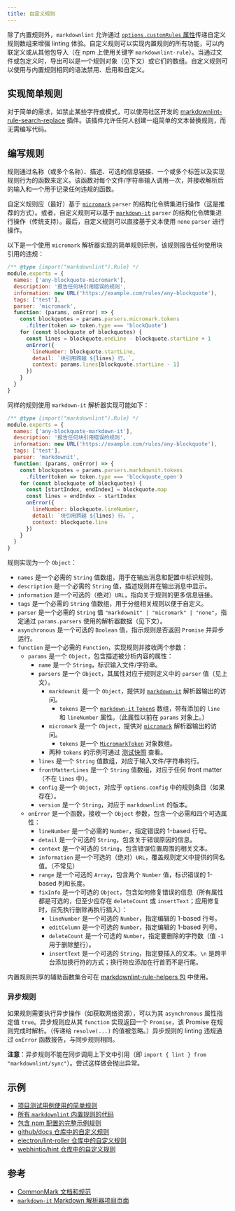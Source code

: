 ```yaml
---
title: 自定义规则
---
```


除了内置规则外，`markdownlint` 允许通过 [`options.customRules` 属性][options-custom-rules]传递自定义规则数组来增强 linting 体验。自定义规则可以实现内置规则的所有功能，可以内联定义或从其他包导入（在 npm 上使用关键字 `markdownlint-rule`）。当通过文件或包定义时，导出可以是一个规则对象（见下文）或它们的数组。自定义规则可以使用与内置规则相同的语法禁用、启用和自定义。

## 实现简单规则

对于简单的需求，如禁止某些字符或模式，可以使用社区开发的 [markdownlint-rule-search-replace][markdownlint-rule-search-replace] 插件。该插件允许任何人创建一组简单的文本替换规则，而无需编写代码。

[markdownlint-rule-search-replace]: https://www.npmjs.com/package/markdownlint-rule-search-replace

## 编写规则

规则通过名称（或多个名称）、描述、可选的信息链接、一个或多个标签以及实现规则行为的函数来定义。该函数对每个文件/字符串输入调用一次，并接收解析后的输入和一个用于记录任何违规的函数。

自定义规则应（最好）基于 [`micromark`][micromark] `parser` 的结构化令牌集进行操作（这是推荐的方式）。或者，自定义规则可以基于 [`markdown-it`][markdown-it] `parser` 的结构化令牌集进行操作（传统支持）。最后，自定义规则可以直接基于文本使用 `none` `parser` 进行操作。

以下是一个使用 `micromark` 解析器实现的简单规则示例，该规则报告任何使用块引用的违规：

```javascript
/** @type {import("markdownlint").Rule} */
module.exports = {
  names: ['any-blockquote-micromark'],
  description: '报告任何块引用错误的规则',
  information: new URL('https://example.com/rules/any-blockquote'),
  tags: ['test'],
  parser: 'micromark',
  function: (params, onError) => {
    const blockquotes = params.parsers.micromark.tokens
      .filter(token => token.type === 'blockQuote')
    for (const blockquote of blockquotes) {
      const lines = blockquote.endLine - blockquote.startLine + 1
      onError({
        lineNumber: blockquote.startLine,
        detail: `块引用跨越 ${lines} 行。`,
        context: params.lines[blockquote.startLine - 1]
      })
    }
  }
}
```

同样的规则使用 `markdown-it` 解析器实现可能如下：

```javascript
/** @type {import("markdownlint").Rule} */
module.exports = {
  names: ['any-blockquote-markdown-it'],
  description: '报告任何块引用错误的规则',
  information: new URL('https://example.com/rules/any-blockquote'),
  tags: ['test'],
  parser: 'markdownit',
  function: (params, onError) => {
    const blockquotes = params.parsers.markdownit.tokens
      .filter(token => token.type === 'blockquote_open')
    for (const blockquote of blockquotes) {
      const [startIndex, endIndex] = blockquote.map
      const lines = endIndex - startIndex
      onError({
        lineNumber: blockquote.lineNumber,
        detail: `块引用跨越 ${lines} 行。`,
        context: blockquote.line
      })
    }
  }
}
```

规则实现为一个 `Object`：

- `names` 是一个必需的 `String` 值数组，用于在输出消息和配置中标识规则。
- `description` 是一个必需的 `String` 值，描述规则并在输出消息中显示。
- `information` 是一个可选的（绝对）`URL`，指向关于规则的更多信息链接。
- `tags` 是一个必需的 `String` 值数组，用于分组相关规则以便于自定义。
- `parser` 是一个必需的 `String` 值 `"markdownit" | "micromark" | "none"`，指定通过 `params.parsers` 使用的解析器数据（见下文）。
- `asynchronous` 是一个可选的 `Boolean` 值，指示规则是否返回 `Promise` 并异步运行。
- `function` 是一个必需的 `Function`，实现规则并接收两个参数：
  - `params` 是一个 `Object`，包含描述被分析内容的属性：
    - `name` 是一个 `String`，标识输入文件/字符串。
    - `parsers` 是一个 `Object`，其属性对应于规则定义中的 `parser` 值（见上文）。
      - `markdownit` 是一个 `Object`，提供对 [`markdown-it`][markdown-it] 解析器输出的访问。
        - `tokens` 是一个 [`markdown-it` `Token`s][markdown-it-token] 数组，带有添加的 `line` 和 `lineNumber` 属性。（此属性以前在 `params` 对象上。）
      - `micromark` 是一个 `Object`，提供对 [`micromark`][micromark] 解析器输出的访问。
        - `tokens` 是一个 [`MicromarkToken`][micromark-token] 对象数组。
      - 两种 `tokens` 的示例可通过 [测试快照][tokens] 查看。
    - `lines` 是一个 `String` 值数组，对应于输入文件/字符串的行。
    - `frontMatterLines` 是一个 `String` 值数组，对应于任何 front matter（不在 `lines` 中）。
    - `config` 是一个 `Object`，对应于 `options.config` 中的规则条目（如果存在）。
    - `version` 是一个 `String`，对应于 `markdownlint` 的版本。
  - `onError` 是一个函数，接收一个 `Object` 参数，包含一个必需和四个可选属性：
    - `lineNumber` 是一个必需的 `Number`，指定错误的 1-based 行号。
    - `detail` 是一个可选的 `String`，包含关于错误原因的信息。
    - `context` 是一个可选的 `String`，包含错误位置周围的相关文本。
    - `information` 是一个可选的（绝对）`URL`，覆盖规则定义中提供的同名值。（不常见）
    - `range` 是一个可选的 `Array`，包含两个 `Number` 值，标识错误的 1-based 列和长度。
    - `fixInfo` 是一个可选的 `Object`，包含如何修复错误的信息（所有属性都是可选的，但至少应存在 `deleteCount` 或 `insertText`；应用修复时，应先执行删除再执行插入）：
      - `lineNumber` 是一个可选的 `Number`，指定编辑的 1-based 行号。
      - `editColumn` 是一个可选的 `Number`，指定编辑的 1-based 列号。
      - `deleteCount` 是一个可选的 `Number`，指定要删除的字符数（值 `-1` 用于删除整行）。
      - `insertText` 是一个可选的 `String`，指定要插入的文本。`\n` 是跨平台添加换行符的方式；换行符应添加在行首而不是行尾。

内置规则共享的辅助函数集合可在 [markdownlint-rule-helpers 包][rule-helpers] 中使用。

### 异步规则

如果规则需要执行异步操作（如获取网络资源），可以为其 `asynchronous` 属性指定值 `true`。异步规则应从其 `function` 实现返回一个 `Promise`，该 Promise 在规则完成时解析。（传递给 `resolve(...)` 的值被忽略。）异步规则的 linting 违规通过 `onError` 函数报告，与同步规则相同。

**注意**：异步规则不能在同步调用上下文中引用（即 `import { lint } from "markdownlint/sync"`）。尝试这样做会抛出异常。

## 示例

- [项目测试用例使用的简单规则][test-rules]
- [所有 `markdownlint` 内置规则的代码][lib]
- [包含 npm 配置的完整示例规则][extended-ascii]
- [github/docs 仓库中的自定义规则][github-docs]
- [electron/lint-roller 仓库中的自定义规则][electron]
- [webhintio/hint 仓库中的自定义规则][hint]

## 参考

- [CommonMark 文档和规范][commonmark]
- [`markdown-it` Markdown 解析器项目页面][markdown-it]

[commonmark]: https://commonmark.org/
[electron]: https://github.com/electron/lint-roller/tree/main/markdownlint-rules
[extended-ascii]: https://github.com/DavidAnson/markdownlint-rule-extended-ascii
[github-docs]: https://github.com/github/docs/tree/main/src/content-linter/lib/linting-rules
[hint]: https://github.com/webhintio/hint/blob/main/scripts/lint-markdown.js
[lib]: ../lib
[markdown-it]: https://github.com/markdown-it/markdown-it
[markdown-it-token]: https://markdown-it.github.io/markdown-it/#Token
[micromark]: https://github.com/micromark/micromark
[micromark-token]: ../lib/markdownlint.d.mts
[rule-helpers]: https://www.npmjs.com/package/markdownlint-rule-helpers
[options-custom-rules]: ../README.md#optionscustomrules
[test-rules]: ../test/rules
[tokens]: ../test/snapshots/markdownlint-test-custom-rules.mjs.md
